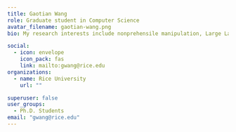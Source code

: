 ```yaml
---
title: Gaotian Wang
role: Graduate student in Computer Science
avatar_filename: gaotian-wang.png
bio: My research interests include nonprehensile manipulation, Large Language Models and Task-skill planning.

social:
  - icon: envelope
    icon_pack: fas
    link: mailto:gwang@rice.edu
organizations:
  - name: Rice University
    url: ""

superuser: false
user_groups:
  - Ph.D. Students
email: "gwang@rice.edu"
---
```


